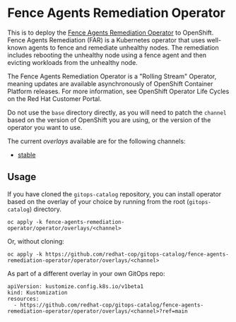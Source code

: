 # Fence Agents Remediation Operator

This is to deploy the [Fence Agents Remediation Operator](https://docs.redhat.com/en/documentation/workload_availability_for_red_hat_openshift/25.4/html/remediation_fencing_and_maintenance/fence-agents-remediation-operator-remediate-nodes) to OpenShift. Fence Agents Remediation (FAR) is a Kubernetes operator that uses well-known agents to fence and remediate unhealthy nodes. The remediation includes rebooting the unhealthy node using a fence agent and then evicting workloads from the unhealthy node.

The Fence Agents Remediation Operator is a "Rolling Stream" Operator, meaning updates are available asynchronously of OpenShift Container Platform releases. For more information, see OpenShift Operator Life Cycles on the Red Hat Customer Portal.

Do not use the `base` directory directly, as you will need to patch the `channel` based on the version of OpenShift you are using, or the version of the operator you want to use.

The current *overlays* available are for the following channels:

* [stable](operator/overlays/stable)

## Usage

If you have cloned the `gitops-catalog` repository, you can install operator based on the overlay of your choice by running from the root (`gitops-catalog`) directory.

```
oc apply -k fence-agents-remediation-operator/operator/overlays/<channel>
```

Or, without cloning:

```
oc apply -k https://github.com/redhat-cop/gitops-catalog/fence-agents-remediation-operator/operator/overlays/<channel>
```

As part of a different overlay in your own GitOps repo:

```
apiVersion: kustomize.config.k8s.io/v1beta1
kind: Kustomization
resources:
  - https://github.com/redhat-cop/gitops-catalog/fence-agents-remediation-operator/operator/overlays/<channel>?ref=main
```
